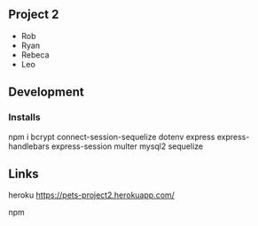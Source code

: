 ## Project 2

* Rob
* Ryan
* Rebeca
* Leo

## Development
### Installs
npm i bcrypt connect-session-sequelize dotenv express express-handlebars express-session multer mysql2 sequelize

## Links
heroku https://pets-project2.herokuapp.com/

npm 